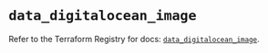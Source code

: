 # `data_digitalocean_image`

Refer to the Terraform Registry for docs: [`data_digitalocean_image`](https://registry.terraform.io/providers/digitalocean/digitalocean/2.50.0/docs/data-sources/image).
